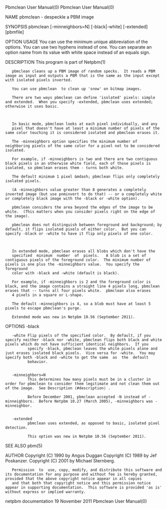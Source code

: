 Pbmclean User Manual(0)                                                                                                                                                               Pbmclean User Manual(0)



NAME
       pbmclean - despeckle a PBM image


SYNOPSIS
       pbmclean [-minneighbors=N] [-black|-white] [-extended] [pbmfile]


OPTION USAGE
       You can use the minimum unique abbreviation of the options.  You can use two hyphens instead of one.  You can separate an option name from its value with white space instead of an equals sign.


DESCRIPTION
       This program is part of Netpbm(1)

       pbmclean cleans up a PBM image of random specks.  It reads a PBM image as input and outputs a PBM that is the same as the input except with isolated pixels inverted.

       You can use pbmclean  to clean up 'snow' on bitmap images.

       There are two ways pbmclean can define 'isolated' pixels: simple and extended.  When you specify -extended, pbmclean uses extended; otherwise it uses basic.



       In basic mode, pbmclean looks at each pixel individually, and any
       pixel that doesn't have at least a minimum number of pixels of the same color touching it is considered isolated and pbmclean erases it.

       The -minneighbors option specifies the minimum number of neighboring pixels of the same color for a pixel not to be considered isolated.

       For example, if -minneighbors is two and there are two contiguous black pixels in an otherwise white field, each of those pixels is isolated, so pbmclean erases them - turns both white.

       The default minimum 1 pixel &mdash; pbmclean flips only completely isolated pixels.

       (A -minneighbors value greater than 8 generates a completely inverted image (but use pnminvert to do that) -- or a completely white or completely black image with the -black or -white option).

       pbmclean considers the area beyond the edges of the image to be white.  (This matters when you consider pixels right on the edge of the image).

       pbmclean does not distinguish between foreground and background; by default, it flips isolated pixels of either color.  But you can specify -black or -white to have it flip only pixels of one color.



       In extended mode, pbmclean erases all blobs which don't have the
       specified  minimum  number  of  pixels.   A blob is a set of contiguous pixels of the foreground color.  The minimum number of pixels is one plus the -minneighbors value.  You specify the foreground
       color with -black and -white (default is black).

       For example, if -minneighbors is 2 and the foreground color is black, and the image contains a straight line 4 pixels long, pbmclean erases that -- turns all four pixels white.  pbmclean also erases
       4 pixels in a square or L-shape.

       The default -minneighbors is 4, so a blob must have at least 5 pixels to escape pbmclean's purge.

       Extended mode was new in Netpbm 10.56 (September 2011).



OPTIONS
       -black


       -white Flip pixels of the specified color.  By default, if you specify neither -black nor -white, pbmclean flips both black and white pixels which do not have sufficient identical neighbors.  If you
              specify -black, pbmclean leaves the white pixels alone and just erases isolated black pixels.  Vice versa for -white.  You may specify both -black and -white to get the same  as  the  default
              behavior.


       -minneighbors=N
              This determines how many pixels must be in a cluster in order for pbmclean to consider them legitimate and not clean them out of the image.  See Description ⟨#description⟩ .

              Before December 2001, pbmclean accepted -N instead of -minneighbors.  Before Netpbm 10.27 (March 2005), -minneighbors was -minneighbor.


       -extended
              pbmclean uses extended, as opposed to basic, isolated pixel detection.

              This option was new in Netpbm 10.56 (September 2011).




SEE ALSO
       pbm(5)



AUTHOR
       Copyright (C) 1990 by Angus Duggan Copyright (C) 1989 by Jef Poskanzer.  Copyright (C) 2001 by Michael Sternberg.

       Permission  to  use, copy, modify, and distribute this software and its documentation for any purpose and without fee is hereby granted, provided that the above copyright notice appear in all copies
       and that both that copyright notice and this permission notice appear in supporting documentation.  This software is provided 'as is' without express or implied warranty.



netpbm documentation                                                                           19 November 2011                                                                       Pbmclean User Manual(0)
